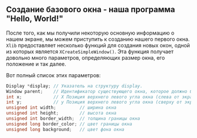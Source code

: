 ## Создание базового окна - наша программа "Hello, World!"

После того, как мы получили некоторую основную информацию о нашем экране, мы можем приступить к созданию нашего первого окна. `Xlib` предоставляет несколько функций для создания новых окон, одной из которых является `XCreateSimpleWindow()`. Эта функция получает довольно много параметров, определяющих размер окна, его положение и так далее.

Вот полный список этих параметров:
```c++
Display *display; // Указатель на структуру display.
Window parent;    // Идентификатор существующего окна, которое должно быть родителем нового окна.
int x; 	          // X Позиция верхнего левого угла окна (слева от экрана в px).
int y; 	          // y Позиция верхнего левого угла окна (сверху от экрана в px).
unsigned int width;         // ширина окна
unsigned int height;        // высота окна
unsigned int border_width;  // толщина границы окна
unsigned long border_color; // цвет границы окна
unsigned long background;   // цвет фона окна
```
